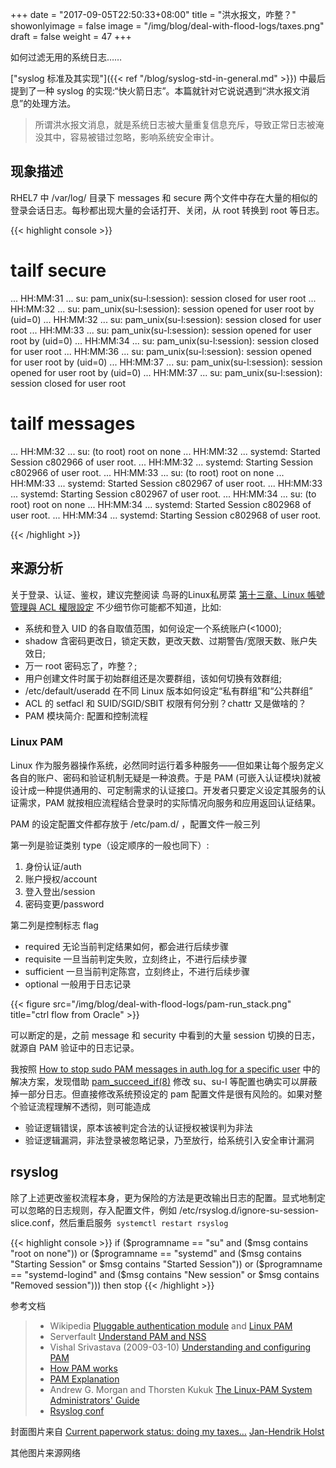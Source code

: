 +++
date = "2017-09-05T22:50:33+08:00"
title = "洪水报文，咋整？"
showonlyimage = false
image = "/img/blog/deal-with-flood-logs/taxes.png"
draft = false
weight = 47
+++

如何过滤无用的系统日志……
<!--more-->

["syslog 标准及其实现"]({{< ref "/blog/syslog-std-in-general.md" >}}) 中最后提到了一种 syslog 的实现:“快火箭日志”。本篇就针对它说说遇到“洪水报文消息”的处理方法。

> 所谓洪水报文消息，就是系统日志被大量重复信息充斥，导致正常日志被淹没其中，容易被错过忽略，影响系统安全审计。

## 现象描述

RHEL7 中 /var/log/ 目录下 messages 和 secure 两个文件中存在大量的相似的登录会话日志。每秒都出现大量的会话打开、关闭，从 root 转换到 root 等日志。

{{< highlight console >}}
# tailf secure
... HH:MM:31 ... su: pam_unix(su-l:session): session closed for user root
... HH:MM:32 ... su: pam_unix(su-l:session): session opened for user root by (uid=0)
... HH:MM:32 ... su: pam_unix(su-l:session): session closed for user root
... HH:MM:33 ... su: pam_unix(su-l:session): session opened for user root by (uid=0)
... HH:MM:34 ... su: pam_unix(su-l:session): session closed for user root
... HH:MM:36 ... su: pam_unix(su-l:session): session opened for user root by (uid=0)
... HH:MM:37 ... su: pam_unix(su-l:session): session opened for user root by (uid=0)
... HH:MM:37 ... su: pam_unix(su-l:session): session closed for user root

# tailf messages
... HH:MM:32 ... su: (to root) root on none
... HH:MM:32 ... systemd: Started Session c802966 of user root.
... HH:MM:32 ... systemd: Starting Session c802966 of user root.
... HH:MM:33 ... su: (to root) root on none
... HH:MM:33 ... systemd: Started Session c802967 of user root.
... HH:MM:33 ... systemd: Starting Session c802967 of user root.
... HH:MM:34 ... su: (to root) root on none
... HH:MM:34 ... systemd: Started Session c802968 of user root.
... HH:MM:34 ... systemd: Starting Session c802968 of user root.

{{< /highlight >}}

## 来源分析

关于登录、认证、鉴权，建议完整阅读 鸟哥的Linux私房菜 [第十三章、Linux 帳號管理與 ACL 權限設定](http://linux.vbird.org/linux_basic/0410accountmanager.php#) 不少细节你可能都不知道，比如:

- 系统和登入 UID 的各自取值范围，如何设定一个系统账户(<1000);
- shadow 含密码更改日，锁定天数，更改天数、过期警告/宽限天数、账户失效日;
- 万一 root 密码忘了，咋整？;
- 用户创建文件时属于初始群组还是次要群组，该如何切换有效群组;
- /etc/default/useradd 在不同 Linux 版本如何设定“私有群组”和“公共群组”
- ACL 的 setfacl 和 SUID/SGID/SBIT 权限有何分别？chattr 又是做啥的？
- PAM 模块简介: 配置和控制流程

### Linux PAM

Linux 作为服务器操作系统，必然同时运行着多种服务——但如果让每个服务定义各自的账户、密码和验证机制无疑是一种浪费。于是 PAM (可嵌入认证模块)就被设计成一种提供通用的、可定制需求的认证接口。开发者只要定义设定其服务的认证需求，PAM 就按相应流程结合登录时的实际情况向服务和应用返回认证结果。

PAM 的设定配置文件都存放于 /etc/pam.d/ ，配置文件一般三列

第一列是验证类别 type（设定顺序的一般也同下）:

1. 身份认证/auth
2. 账户授权/account
3. 登入登出/session
4. 密码变更/password

第二列是控制标志 flag

- required 无论当前判定结果如何，都会进行后续步骤
- requisite 一旦当前判定失败，立刻终止，不进行后续步骤
- sufficient 一旦当前判定陈宫，立刻终止，不进行后续步骤
- optional 一般用于日志记录

{{< figure src="/img/blog/deal-with-flood-logs/pam-run_stack.png" title="ctrl flow from Oracle" >}}

可以断定的是，之前 message 和 security 中看到的大量 session 切换的日志，就源自 PAM 验证中的日志记录。

我按照 [How to stop sudo PAM messages in auth.log for a specific user](https://unix.stackexchange.com/a/224444) 中的解决方案，发现借助 [pam_succeed_if(8)](https://linux.die.net/man/8/pam_succeed_if) 修改 su、su-l 等配置也确实可以屏蔽掉一部分日志。但直接修改系统预设定的 pam 配置文件是很有风险的。如果对整个验证流程理解不透彻，则可能造成

- 验证逻辑错误，原本该被判定合法的认证授权被误判为非法
- 验证逻辑漏洞，非法登录被忽略记录，乃至放行，给系统引入安全审计漏洞

## rsyslog

除了上述更改鉴权流程本身，更为保险的方法是更改输出日志的配置。显式地制定可以忽略的日志规则，存入配置文件，例如 /etc/rsyslog.d/ignore-su-session-slice.conf，然后重启服务``` systemctl restart rsyslog```

{{< highlight console >}}
if ($programname == "su" and ($msg contains "root on none"))
  or ($programname == "systemd"
      and ($msg contains "Starting Session"
           or $msg contains "Started Session"))
  or ($programname == "systemd-logind"
      and ($msg contains "New session"
           or $msg contains "Removed session")))
then stop
{{< /highlight >}}

参考文档

> - Wikipedia [Pluggable authentication module](https://en.wikipedia.org/wiki/Pluggable_authentication_module) and [Linux PAM](https://en.wikipedia.org/wiki/Linux_PAM)
> - Serverfault [Understand PAM and NSS](https://serverfault.com/a/538503)
> - Vishal Srivastava (2009-03-10) [Understanding and configuring PAM](https://www.ibm.com/developerworks/library/l-pam/index.html)
> - [How PAM works](http://www.tuxradar.com/content/how-pam-works)
> - [PAM Explanation](http://pig.made-it.com/pam.html)
> - Andrew G. Morgan and Thorsten Kukuk [The Linux-PAM System Administrators' Guide](http://www.linux-pam.org/Linux-PAM-html/Linux-PAM_SAG.html)
> - [Rsyslog conf](http://www.rsyslog.com/doc/v8-stable/configuration/index.html)

封面图片来自 [Current paperwork status: doing my taxes…](https://dribbble.com/shots/2082740-Current-paperwork-status-doing-my-taxes) <a href="https://dribbble.com/jan-hendrikholst"><i class="fa fa-dribbble" aria-hidden="true"></i> Jan-Hendrik Holst</a>  

其他图片来源网络
